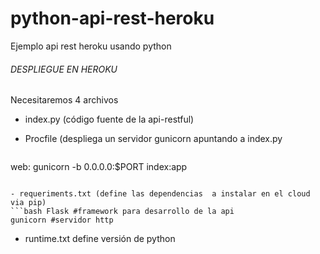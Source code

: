 # python-api-rest-heroku
Ejemplo api rest heroku usando python

###### DESPLIEGUE EN HEROKU
Necesitaremos 4 archivos

- index.py (código fuente de la api-restful)

- Procfile (despliega un servidor gunicorn apuntando a index.py
   ```bash
 web: gunicorn -b 0.0.0.0:$PORT index:app
```

- requeriments.txt (define las dependencias  a instalar en el cloud via pip)
```bash Flask #framework para desarrollo de la api
gunicorn #servidor http
```

- runtime.txt define versión de python
```bash python-3.10.0
```
